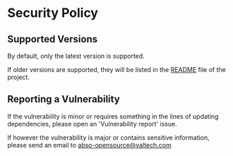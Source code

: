 # Security Policy

## Supported Versions

By default, only the latest version is supported.

If older versions are supported, they will be listed in the [README](README.md) file of the project.

## Reporting a Vulnerability

If the vulnerability is minor or requires something in the lines of updating dependencies, please open an 'Vulnerability report' issue.

If however the vulnerability is major or contains sensitive information, please send an email to abso-opensource@valtech.com

